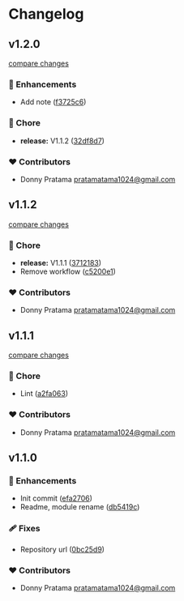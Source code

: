 # Changelog


## v1.2.0

[compare changes](https://github.com/furatamasensei/nuxt-kaspa/compare/v1.1.2...v1.2.0)

### 🚀 Enhancements

- Add note ([f3725c6](https://github.com/furatamasensei/nuxt-kaspa/commit/f3725c6))

### 🏡 Chore

- **release:** V1.1.2 ([32df8d7](https://github.com/furatamasensei/nuxt-kaspa/commit/32df8d7))

### ❤️ Contributors

- Donny Pratama <pratamatama1024@gmail.com>

## v1.1.2

[compare changes](https://github.com/furatamasensei/nuxt-kaspa/compare/v1.1.1...v1.1.2)

### 🏡 Chore

- **release:** V1.1.1 ([3712183](https://github.com/furatamasensei/nuxt-kaspa/commit/3712183))
- Remove workflow ([c5200e1](https://github.com/furatamasensei/nuxt-kaspa/commit/c5200e1))

### ❤️ Contributors

- Donny Pratama <pratamatama1024@gmail.com>

## v1.1.1

[compare changes](https://github.com/furatamasensei/nuxt-kaspa/compare/v1.1.0...v1.1.1)

### 🏡 Chore

- Lint ([a2fa063](https://github.com/furatamasensei/nuxt-kaspa/commit/a2fa063))

### ❤️ Contributors

- Donny Pratama <pratamatama1024@gmail.com>

## v1.1.0


### 🚀 Enhancements

- Init commit ([efa2706](https://github.com/furatamasensei/nuxt-kaspa/commit/efa2706))
- Readme, module rename ([db5419c](https://github.com/furatamasensei/nuxt-kaspa/commit/db5419c))

### 🩹 Fixes

- Repository url ([0bc25d9](https://github.com/furatamasensei/nuxt-kaspa/commit/0bc25d9))

### ❤️ Contributors

- Donny Pratama <pratamatama1024@gmail.com>

